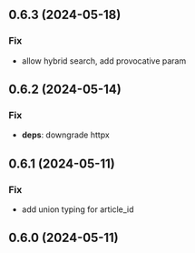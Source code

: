 ## 0.6.3 (2024-05-18)

### Fix

- allow hybrid search, add provocative param

## 0.6.2 (2024-05-14)

### Fix

- **deps**: downgrade httpx

## 0.6.1 (2024-05-11)

### Fix

- add union typing for article_id

## 0.6.0 (2024-05-11)
